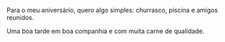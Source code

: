 Para o meu aniversário, quero algo simples: churrasco, piscina e amigos reunidos. 

Uma boa tarde em boa companhia e com muita carne de qualidade.
